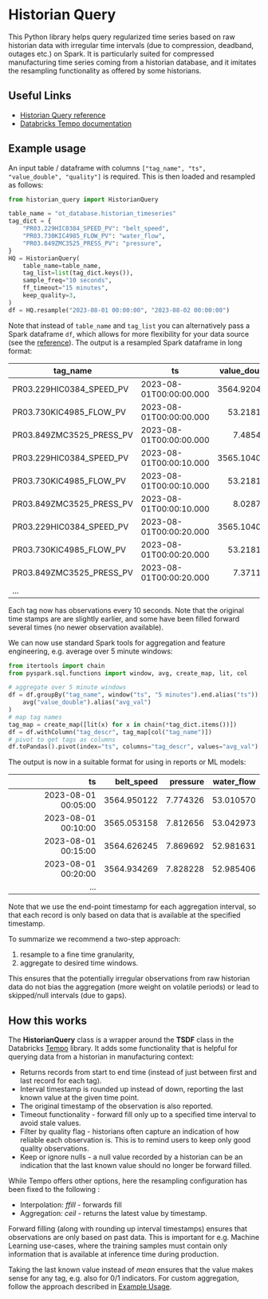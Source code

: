 # Historian Query

This Python library helps query regularized time series based on raw historian data with
irregular time intervals (due to compression, deadband, outages etc.) on Spark. It is particularly
suited for compressed manufacturing time series coming from a historian database, and it imitates the
resampling functionality as offered by some historians.

## Useful Links

- [Historian Query reference](reference.md)
- [Databricks Tempo documentation](https://databrickslabs.github.io/tempo/)

## Example usage

An input table / dataframe with columns `["tag_name", "ts", "value_double", "quality"]` is required.
This is then loaded and resampled as follows:

```python
from historian_query import HistorianQuery

table_name = "ot_database.historian_timeseries"
tag_dict = {
    "PR03.229HIC0384_SPEED_PV": "belt_speed",
    "PR03.730KIC4985_FLOW_PV": "water_flow",
    "PR03.849ZMC3525_PRESS_PV": "pressure",
}
HQ = HistorianQuery(
    table_name=table_name,
    tag_list=list(tag_dict.keys()),
    sample_freq="10 seconds",
    ff_timeout="15 minutes",
    keep_quality=3,
)
df = HQ.resample("2023-08-01 00:00:00", "2023-08-02 00:00:00")
```

Note that instead of `table_name` and `tag_list` you can alternatively pass a Spark dataframe `df`,
which allows for more flexibility for your data source (see the [reference](reference.md)). The
output is a resampled Spark dataframe in long format:

| tag_name                 | ts                      | value_double | quality | orig_ts                 |
|--------------------------|-------------------------|-------------:|--------:|-------------------------|
| PR03.229HIC0384_SPEED_PV | 2023-08-01T00:00:00.000 | 3564.920410  | 3       | 2023-07-31T23:59:53.000 |
| PR03.730KIC4985_FLOW_PV  | 2023-08-01T00:00:00.000 | 53.218196    | 3       | 2023-07-31T23:59:58.000 |
| PR03.849ZMC3525_PRESS_PV | 2023-08-01T00:00:00.000 | 7.485432     | 3       | 2023-07-31T23:59:58.000 |
| PR03.229HIC0384_SPEED_PV | 2023-08-01T00:00:10.000 | 3565.104004  | 3       | 2023-08-01T00:00:03.000 |
| PR03.730KIC4985_FLOW_PV  | 2023-08-01T00:00:10.000 | 53.218196    | 3       | 2023-07-31T23:59:58.000 |
| PR03.849ZMC3525_PRESS_PV | 2023-08-01T00:00:10.000 | 8.028755     | 3       | 2023-08-01T00:00:08.000 |
| PR03.229HIC0384_SPEED_PV | 2023-08-01T00:00:20.000 | 3565.104004  | 3       | 2023-08-01T00:00:03.000 |
| PR03.730KIC4985_FLOW_PV  | 2023-08-01T00:00:20.000 | 53.218196    | 3       | 2023-07-31T23:59:58.000 |
| PR03.849ZMC3525_PRESS_PV | 2023-08-01T00:00:20.000 | 7.371169     | 3       | 2023-08-01T00:00:18.000 |
| ...                      |                         |              |         |                         |

Each tag now has observations every 10 seconds. Note that the original time stamps are are slightly
earlier, and some have been filled forward several times (no newer observation available).

We can now use standard Spark tools for aggregation and feature engineering, e.g. average over 5
minute windows:

```python
from itertools import chain
from pyspark.sql.functions import window, avg, create_map, lit, col

# aggregate over 5 minute windows
df = df.groupBy("tag_name", window("ts", "5 minutes").end.alias("ts")).agg(
    avg("value_double").alias("avg_val")
)
# map tag names
tag_map = create_map([lit(x) for x in chain(*tag_dict.items())])
df = df.withColumn("tag_descr", tag_map[col("tag_name")])
# pivot to get tags as columns
df.toPandas().pivot(index="ts", columns="tag_descr", values="avg_val")
```

The output is now in a suitable format for using in reports or ML models:

|                  ts |  belt_speed | pressure | water_flow |
|--------------------:|------------:|---------:|-----------:|
| 2023-08-01 00:05:00 | 3564.950122 | 7.774326 |  53.010570 |
| 2023-08-01 00:10:00 | 3565.053158 | 7.812656 |  53.042973 |
| 2023-08-01 00:15:00 | 3564.626245 | 7.869692 |  52.981631 |
| 2023-08-01 00:20:00 | 3564.934269 | 7.828228 |  52.985406 |
|...                  |             |          |            |

Note that we use the end-point timestamp for each aggregation interval, so that each record is only
based on data that is available at the specified timestamp.

To summarize we recommend a two-step approach:

1) resample to a fine time granularity,
2) aggregate to desired time windows.

This ensures that the potentially irregular observations from raw historian data do not bias
the aggregation (more weight on volatile periods) or lead to skipped/null intervals (due to gaps).

## How this works

The **HistorianQuery** class is a wrapper around the **TSDF** class in the Databricks
[Tempo](https://databrickslabs.github.io/tempo/user-guide.html) library. It adds some functionality
that is helpful for querying data from a historian in manufacturing context:

- Returns records from start to end time (instead of just between first and last record for each
tag).
- Interval timestamp is rounded up instead of down, reporting the last known value at the given
time point.
- The original timestamp of the observation is also reported.
- Timeout functionality - forward fill only up to a specified time interval to avoid stale values.
- Filter by quality flag - historians often capture an indication of how reliable each observation
is. This is to remind users to keep only good quality observations.
- Keep or ignore nulls - a null value recorded by a historian can be an indication that the last
known value should no longer be forward filled.

While Tempo offers other options, here the resampling configuration has been fixed to the following :

- Interpolation: _ffill_ - forwards fill
- Aggregation: _ceil_ - returns the latest value by timestamp.

Forward filling (along with rounding up interval timestamps) ensures that observations are only
based on past data. This is important for e.g. Machine Learning use-cases, where the training
samples must contain only information that is available at inference time during production.

Taking the last known value instead of _mean_ ensures that the value makes sense for any tag, e.g.
also for 0/1 indicators. For custom aggregation, follow the approach described in
[Example Usage](#example-usage).
